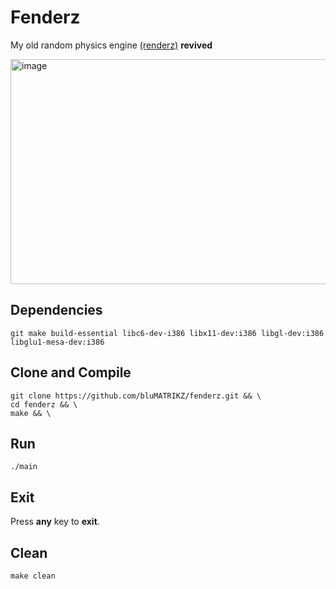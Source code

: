 # Fenderz
My old random physics engine [(renderz)](https://github.com/bluMATRIKZ/renderz) **revived**

<img width="640" height="360" alt="image" src="https://github.com/user-attachments/assets/8bffa839-9bd4-4159-9aba-95f7932b1936" />

## Dependencies
```
git make build-essential libc6-dev-i386 libx11-dev:i386 libgl-dev:i386 libglu1-mesa-dev:i386
```
## Clone and Compile
```
git clone https://github.com/bluMATRIKZ/fenderz.git && \
cd fenderz && \
make && \
```
## Run
```
./main
```
## Exit
Press **any** key to **exit**.
## Clean
```
make clean
```
